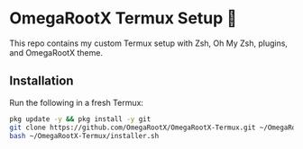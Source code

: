 # OmegaRootX Termux Setup 🚀

This repo contains my custom Termux setup with Zsh, Oh My Zsh, plugins, and OmegaRootX theme.

## Installation
Run the following in a fresh Termux:

```bash
pkg update -y && pkg install -y git
git clone https://github.com/OmegaRootX/OmegaRootX-Termux.git ~/OmegaRootX-Termux
bash ~/OmegaRootX-Termux/installer.sh
